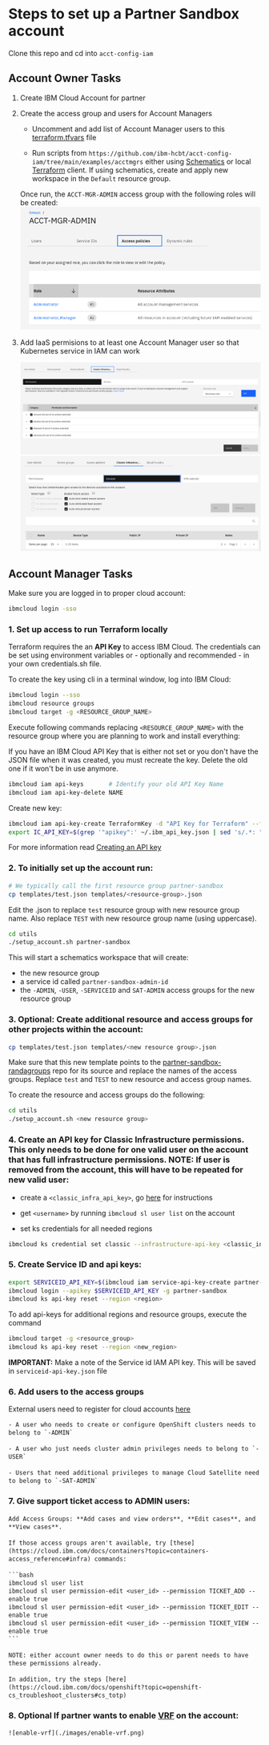 # Steps to set up a Partner Sandbox account

Clone this repo and cd into `acct-config-iam`

## Account Owner Tasks

1. Create IBM Cloud Account for partner

2. Create the access group and users for Account Managers

    - Uncomment and add list of Account Manager users to this [terraform.tfvars](../examples/acctmgrs/terraform.tfvars) file
    
    - Run scripts from `https://github.com/ibm-hcbt/acct-config-iam/tree/main/examples/acctmgrs` either using [Schematics](./examples/README.md#run-from-a-schematics-workspace) or local [Terraform](./examples/README.md#run-from-local-terraform-client) client. If using schematics, create and apply new workspace in the `Default` resource group.

    Once run, the `ACCT-MGR-ADMIN` access group with the following roles will be created:
    ![acct_mgr](./images/accountmgr_roles.png)

3. Add IaaS permisions to at least one Account Manager user so that Kubernetes service in IAM can work

    ![classic-infra-settings](./images/classic-infra-settings.png)
    ![classic-devices-settings](./images/classic-devices-settings.png)

## Account Manager Tasks

Make sure you are logged in to proper cloud account:

```bash
ibmcloud login -sso
```
### 1. Set up access to run Terraform locally

Terraform requires the an **API Key** to access IBM Cloud. The credentials can be set using environment variables or - optionally and recommended - in your own credentials.sh file.

To create the key using cli in a terminal window, log into IBM Cloud:
```bash
ibmcloud login --sso
ibmcloud resource groups
ibmcloud target -g <RESOURCE_GROUP_NAME>
```

Execute following commands replacing `<RESOURCE_GROUP_NAME>` with the resource group where you are planning to work and install everything:

If you have an IBM Cloud API Key that is either not set or you don't have the JSON file when it was created, you must recreate the key. Delete the old one if it won't be in use anymore.

```bash
ibmcloud iam api-keys       # Identify your old API Key Name
ibmcloud iam api-key-delete NAME
```

Create new key:

```bash
ibmcloud iam api-key-create TerraformKey -d "API Key for Terraform" --file ~/.ibm_api_key.json
export IC_API_KEY=$(grep '"apikey":' ~/.ibm_api_key.json | sed 's/.*: "\(.*\)".*/\1/')
```

For more information read [Creating an API key](https://cloud.ibm.com/docs/account?topic=account-userapikey#create_user_key)

### 2. To initially set up the account run:

   ```bash
   # We typically call the first resource group partner-sandbox
   cp templates/test.json templates/<resource-group>.json        
   ```
   
   Edit the <resource-group>.json to replace `test` resource group with new resource group name.  Also replace `TEST` with new resource group name (using uppercase).
    
   ```bash
   cd utils
   ./setup_account.sh partner-sandbox
   ```

   This will start a schematics workspace that will create:
   - the new resource group
   - a service id called `partner-sandbox-admin-id`
   - the `-ADMIN`, `-USER`, `-SERVICEID` and `SAT-ADMIN` access groups for the new resource group

### 3. **Optional:** Create additional resource and access groups for other projects within the account:

   ```bash
   cp templates/test.json templates/<new resource group>.json
   ```

   Make sure that this new template points to the [partner-sandbox-randagroups](https://github.com/ibm-hcbt/acct-config-iam/tree/main/examples/partner-sandbox-randagroups) repo for its source and replace the names of the access groups. Replace `test` and `TEST` to new resource and access group names.
   
   To create the resource and access groups do the following:
   ```bash
   cd utils
   ./setup_account.sh <new resource group>
   ```    
### 4. Create an API key for Classic Infrastructure permissions. This only needs to be done for one valid user on the account that has full infrastructure permissions. **NOTE:** If user is removed from the account, this will have to be repeated for new valid user:

   - create a `<classic_infra_api_key>`, go [here](https://github.com/ibm-hcbt/cloud-pak-sandboxes/blob/master/terraform/CREDENTIALS.md#create-an-ibm-cloud-classic-infrastructure-api-key) for instructions

   - get `<username>` by running `ibmcloud sl user list` on the account
    
   - set ks credentials for all needed regions

   ```bash
   ibmcloud ks credential set classic --infrastructure-api-key <classic_infra_api_key> --infrastructure-username <username> --region <region>
   ```
    
### 5. Create Service ID and api keys:
   
   ```bash
   export SERVICEID_API_KEY=$(ibmcloud iam service-api-key-create partner-sandbox-api-key partner-sandbox-admin-id --file serviceid-api-key.json -d "API key for partner sandbox service ID"| awk '/API Key/{print $3}')
   ibmcloud login --apikey $SERVICEID_API_KEY -g partner-sandbox
   ibmcloud ks api-key reset --region <region>
   ```
    
   To add api-keys for additional regions and resource groups, execute the command 
   ```bash
   ibmcloud target -g <resource_group>
   ibmcloud ks api-key reset --region <new_region>
   ```

   **IMPORTANT:** Make a note of the Service id IAM API key. This will be saved in `serviceid-api-key.json` file
   
### 6. Add users to the access groups

   External users need to register for cloud accounts [here](https://cloud.ibm.com/registration)

    - A user who needs to create or configure OpenShift clusters needs to belong to `-ADMIN`

    - A user who just needs cluster admin privileges needs to belong to `-USER`

    - Users that need additional privileges to manage Cloud Satellite need to belong to `-SAT-ADMIN`

### 7. Give support ticket access to ADMIN users:

    Add Access Groups: **Add cases and view orders**, **Edit cases**, and **View cases**.

    If those access groups aren't available, try [these](https://cloud.ibm.com/docs/containers?topic=containers-access_reference#infra) commands:

    ```bash
    ibmcloud sl user list
    ibmcloud sl user permission-edit <user_id> --permission TICKET_ADD --enable true
    ibmcloud sl user permission-edit <user_id> --permission TICKET_EDIT --enable true
    ibmcloud sl user permission-edit <user_id> --permission TICKET_VIEW --enable true
    ```

    NOTE: either account owner needs to do this or parent needs to have these permissions already.

    In addition, try the steps [here](https://cloud.ibm.com/docs/openshift?topic=openshift-cs_troubleshoot_clusters#cs_totp)

### 8. **Optional** If partner wants to enable [VRF](https://cloud.ibm.com/docs/account?topic=account-vrf-service-endpoint) on the account:

    ![enable-vrf](./images/enable-vrf.png)

